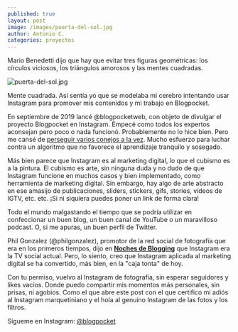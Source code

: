 ```yaml
---
published: true
layout: post
image: /images/puerta-del-sol.jpg
author: Antonio C.
categories: proyectos
---
```

Mario Benedetti dijo que hay que evitar tres figuras geométricas: los círculos viciosos, los triángulos amorosos y las mentes cuadradas. 

![puerta-del-sol.jpg]({{site.baseurl}}/images/puerta-del-sol.jpg)


Mente cuadrada. Así sentía yo que se modelaba mi cerebro intentando usar Instagram para promover mis contenidos y mi trabajo en Blogpocket. 

En septiembre de 2019 lancé @blogpocketweb, con objeto de divulgar el proyecto Blogpocket en Instagram. Empecé como todos los expertos aconsejan pero poco o nada funcionó. Probablemente no lo hice bien. Pero me cansé de [perseguir varios conejos a la vez](https://www.antoniocambronero.com/Dos-Conejos/). Mucho esfuerzo para luchar contra un algoritmo que no favorece el aprendizaje tranquilo y sosegado.

Más bien parece que Instagram es al marketing digital, lo que el cubismo es a la pintura. El cubismo es arte, sin ninguna duda y no dudo de que Instagram funcione en muchos casos y bien implementado, como herramienta de marketing digital. Sin embargo, hay algo de arte abstracto en ese amasijo de publicaciones, sliders, stickers, gifs, stories, vídeos de IGTV, etc. etc. ¡Si ni siquiera puedes poner un link de forma clara!

Todo el mundo malgastando el tiempo que se podría utilizar en confeccionar un buen blog, un buen canal de YouTube o un maravilloso podcast. O, si me apuras, un buen perfil de Twitter.

Phil Gonzalez (@philgonzalez), promotor de la red social de fotografía que era en los primeros tiempos, dijo en **[Noches de Blogging](https://www.nochesdeblogging.com)** que Instagram era la TV social actual. Pero, lo siento, creo que Instagram aplicada al marketing digital se ha convertido, más bien, en la "caja tonta" de hoy.

Con tu permiso, vuelvo al Instagram de fotografía, sin esperar seguidores y likes vacíos. Donde puedo compartir mis momentos más personales, sin prisas, ni agobios. Como el que abre este post con el que certifico mi adiós al Instagram marquetiniano y el hola al genuino Instagram de las fotos y los filtros.

Sígueme en Instagram: [@blogpocket](https://www.instagram.com/blogpocket)
